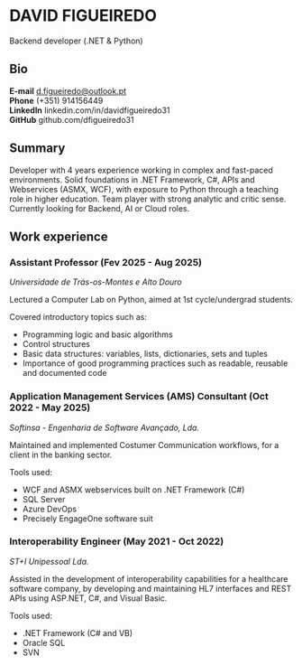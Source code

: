 # DAVID FIGUEIREDO
Backend developer (.NET & Python)

## Bio

**E-mail**    d.figueiredo@outlook.pt   
**Phone**     (+351) 914156449  
**LinkedIn**  linkedin.com/in/davidfigueiredo31   
**GitHub**    github.com/dfigueiredo31  

## Summary

Developer with 4 years experience working in complex and fast-paced environments. Solid foundations in .NET Framework, C#, APIs and Webservices (ASMX, WCF), with exposure to Python through a teaching role in higher education. Team player with strong analytic and critic sense. Currently looking for Backend, AI or Cloud roles.

## Work experience

### Assistant Professor (Fev 2025 - Aug 2025) 
*Universidade de Trás-os-Montes e Alto Douro*

Lectured a Computer Lab on Python, aimed at 1st cycle/undergrad students.

Covered introductory topics such as:
- Programming logic and basic algorithms
- Control structures
- Basic data structures: variables, lists, dictionaries, sets and tuples
- Importance of good programming practices such as readable, reusable and documented code

### Application Management Services (AMS) Consultant (Oct 2022 - May 2025)
*Softinsa - Engenharia de Software Avançado, Lda.*

Maintained and implemented Costumer Communication workflows, for a client in the banking sector.

Tools used:
- WCF and ASMX webservices built on .NET Framework (C#)
- SQL Server
- Azure DevOps
- Precisely EngageOne software suit

### Interoperability Engineer (May 2021 - Oct 2022)
*ST+I Unipessoal Lda.*
    
Assisted in the development of interoperability capabilities for a healthcare software company, by developing and maintaining HL7 interfaces and REST APIs using ASP.NET, C#, and Visual Basic.

Tools used:
- .NET Framework (C# and VB)
- Oracle SQL
- SVN
